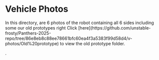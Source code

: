 # Vehicle Photos
<p>In this directory, are 6 photos of the robot containing all 6 sides including some our old prototypes right Click [here](https://github.com/unstable-frosty/Panthers-2025-repo/tree/86e8eb8c88ee78661bfc60ea4f3a5383f99d58d4/v-photos/Old%20prototype) to view the old prototype folder.

.</p>
